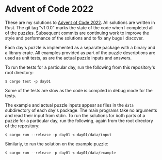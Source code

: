 Advent of Code 2022
===================

These are my solutions to [Advent of Code 2022](https://adventofcode.com/2022).
All solutions are written in Rust.  The git tag "v1.0.0" marks the state of the
code when I completed all of the puzzles.  Subsequent commits are continuing
work to improve the style and performance of the solutions and to fix any bugs
I discover.

Each day's puzzle is implemented as a separate package with a binary and a
library crate.  All examples provided as part of the puzzle descriptions are
used as unit tests, as are the actual puzzle inputs and answers.

To run the tests for a particular day, run the following from this repository's
root directory:

```
$ cargo test -p day01
```

Some of the tests are slow as the code is compiled in debug mode for the tests.

The example and actual puzzle inputs appear as files in the `data` subdirectory
of each day's package.  The main programs take no arguments and read their
input from stdin.  To run the solutions for both parts of a puzzle for a
particular day, run the following, again from the root directory of the
repository:

```
$ cargo run --release -p day01 < day01/data/input
```

Similarly, to run the solution on the example puzzle:

```
$ cargo run --release -p day01 < day01/data/example
```

